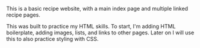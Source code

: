 This is a basic recipe website, with a main index page and multiple linked recipe pages. 

This was built to practice my HTML skills. To start, I'm adding HTML boilerplate, adding images, lists, and links to other pages. Later on I will use this to also practice styling with CSS. 